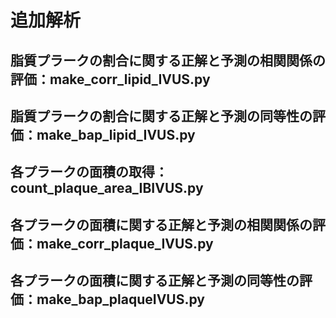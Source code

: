 # 追加解析
## 脂質プラークの割合に関する正解と予測の相関関係の評価：make_corr_lipid_IVUS.py

### 


## 脂質プラークの割合に関する正解と予測の同等性の評価：make_bap_lipid_IVUS.py


### 


## 各プラークの面積の取得：count_plaque_area_IBIVUS.py

### 

## 各プラークの面積に関する正解と予測の相関関係の評価：make_corr_plaque_IVUS.py


### 

## 各プラークの面積に関する正解と予測の同等性の評価：make_bap_plaqueIVUS.py